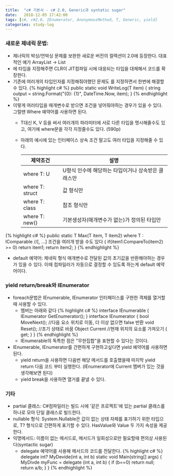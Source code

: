 ```yaml
---
title:  "c# 기본서 - c# 2.0, Generic과 syntatic sugar"
date:   2018-12-05 17:42:00
tags: [c#, c#2.0, IEnumerator, AnonymousMethod, T, Generic, yield]
categories: study-log
---
```


### 새로운 제네릭 문법: <T>
- 제너릭의 박싱/언박싱 문제를 보완한 새로운 버전의 컬렉션이 2.0에 등장한다. 대표적인 예가 ArrayList -> List<T>
- <T>에 타입을 지정해주면 CLR이 JIT컴파일 시에 대응되는 타입을 대체해서 코드를 확장한다.
- 기존에 여러개의 타입인자를 지정해줘야했던 문제도 <T>를 지정하면서 한번에 해결할 수 있다.
{% highlight c# %}
public static void WriteLog<T>(T item)
{
    string output = string.Format("{0}: {1}", DateTime.Now, item);
}
{% endhighlight %}
- 이렇게 여러타입을 매개변수로 받으면 조건을 넣어줘야하는 경우가 있을 수 있다. 그럴땐 Where 예약어를 사용하면 된다.
    - T대신 K, V 등을 써서 여러개의 파라미터에 서로 다른 타입을 명시해줄수도 있고, 여기에 where문을 각각 지정줄수도 있다. (590p)
    - 아래의 예시에 있는 인터페이스 상속 조건 말고도 여러 타입을 지정해줄 수 있다.
  
        | 제약조건 | 설명 |
        |--------------|---------------|
        | where T: U | U형식 인수에 해당하는 타입이거나 상속받은 클래스만  |
        | where T: struct | 값 형식만 |
        | where T: class | 참조 형식만  |
        | where T: new() | 기본생성자(매개변수가 없는)가 정의된 타입만  |
{% highlight c# %}
public static T Max<T>(T item, T item2) where T : IComparable //[, ...] 조건을 여러개 받을 수도 있다
{
    if(item1.CompareTo(item2) >= 0)
        return item1;
    return item2;
}
{% endhighlight %}
- default 예약어: 제네릭 형식 매개변수로 전달된 값의 초기값을 반환해야하는 경우가 있을 수 있다. 이때 컴파일러가 자동으로 결정할 수 있도록 하는게 default 예약어이다.


### yield return/break와 IEnumerator
- foreach문법은 IEnumerable, IEnumerator 인터페이스를 구현한 객체를 열거할때 사용할 수 있다.
    - 멤버는 아래와 같다
    {% highlight c# %}
    interface IEnumerable
    {
        IEnumerator GetEnumerator();
    }
    interface IEnumerator
    {
        bool MoveNext(); //다음 요소 위치로 이동, 더 이상 없으면 false 반환
        void Reset();       //초기 상태로 바꿈
        Object Current    //현재 위치의 요소를 가져오기
        {
            get;
        }
    }
    {% endhighlight %}
    - IEnumerable의 독특한 점은 "무한집합"을 표현할 수 있다는 것이다.
- IEnumerable, IEnumerator를 간편하게 구현하고싶다면 yield 예약어를 사용하면 된다.
    - yield return을 사용하면 다음번 해당 메서드를 호출했을때 마지막 yield return 다음 코드 부터 실행한다. (IEnumerator에 Current 멤버가 있는 것을 생각해보면 된다)
    - yield break을 사용하면 열거를 끝낼 수 있다. 


### 기타
- partial 클래스: C#컴파일러는 빌드 시에 '같은 프로젝트'에 있는 partial 클래스를 하나로 모아 단일 클래스로 빌드한다.
- nullable 형식:  System.Nullable<T>은 값이 없는 상태 자체를 표기하기 위한 타입으로, T? 형식으로 간편하게 표기할 수 있다. HasValue와 Value 두 가지 속성을 제공한다.
- 익명메서드: 이름이 없는 메서드로, 메서드가 일회성으로만 필요할때 편의상 사용된다(syntactic sugar)
    - delegate 예약어를 사용해 메서드의 코드를 전달한다.
    {% highlight c# %}
    delegate int? MyDevide(int a, int b)
    static void Main(string[] args)
    {
        MyDivde myFunc = delegate (int a, int b)
        {
            if (b==0)
                return null;
            return a/b;
        }
    }
    {% endhighlight %}